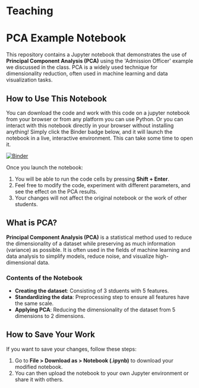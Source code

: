 # Teaching

# PCA Example Notebook

This repository contains a Jupyter notebook that demonstrates the use of **Principal Component Analysis (PCA)** using the 'Admission Officer' example we discussed in the class. PCA is a widely used technique for dimensionality reduction, often used in machine learning and data visualization tasks.

## How to Use This Notebook
You can download the code and work with this code on a jupyter notebook from your browser or from any platform you can use Python. 
Or you can interact with this notebook directly in your browser without installing anything! Simply click the Binder badge below, and it will launch the notebook in a live, interactive environment. This can take some time to open it. 

[![Binder](https://mybinder.org/badge_logo.svg)](https://mybinder.org/v2/gh/umga/Teaching/main?filepath=PCA_homework.ipynb)

Once you launch the notebook:
1. You will be able to run the code cells by pressing **Shift + Enter**.
2. Feel free to modify the code, experiment with different parameters, and see the effect on the PCA results.
3. Your changes will not affect the original notebook or the work of other students.

## What is PCA?

**Principal Component Analysis (PCA)** is a statistical method used to reduce the dimensionality of a dataset while preserving as much information (variance) as possible. It is often used in the fields of machine learning and data analysis to simplify models, reduce noise, and visualize high-dimensional data.

### Contents of the Notebook
- **Creating the dataset**: Consisting of 3 stduents with 5 features.
- **Standardizing the data**: Preprocessing step to ensure all features have the same scale.
- **Applying PCA**: Reducing the dimensionality of the dataset from 5 dimensions to 2 dimensions.

## How to Save Your Work

If you want to save your changes, follow these steps:
1. Go to **File > Download as > Notebook (.ipynb)** to download your modified notebook.
2. You can then upload the notebook to your own Jupyter environment or share it with others.

